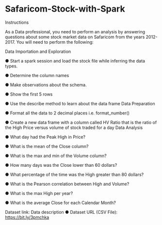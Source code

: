 # Safaricom-Stock-with-Spark


Instructions


As a Data professional, you need to perform an analysis by answering questions about
some stock market data on Safaricom from the years 2012-2017.
You will need to perform the following:


Data Importation and Exploration



● Start a spark session and load the stock file while inferring the data types.

● Determine the column names

● Make observations about the schema.

● Show the first 5 rows

● Use the describe method to learn about the data frame
Data Preparation

● Format all the data to 2 decimal places i.e. format_number()

● Create a new data frame with a column called HV Ratio that is the ratio of the
High Price versus volume of stock traded for a day
Data Analysis

● What day had the Peak High in Price?

● What is the mean of the Close column?

● What is the max and min of the Volume column?

● How many days was the Close lower than 60 dollars?

● What percentage of the time was the High greater than 80 dollars?

● What is the Pearson correlation between High and Volume?

● What is the max High per year?

● What is the average Close for each Calendar Month?


Dataset link: Data description
● Dataset URL (CSV File): https://bit.ly/3pmchka
